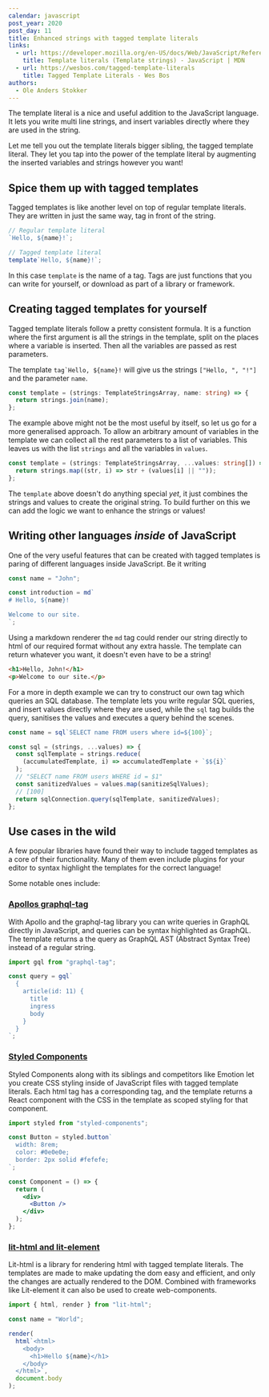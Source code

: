 ```yaml
---
calendar: javascript
post_year: 2020
post_day: 11
title: Enhanced strings with tagged template literals
links:
  - url: https://developer.mozilla.org/en-US/docs/Web/JavaScript/Reference/Template_literals
    title: Template literals (Template strings) - JavaScript | MDN
  - url: https://wesbos.com/tagged-template-literals
    title: Tagged Template Literals - Wes Bos
authors:
  - Ole Anders Stokker
---
```

The template literal is a nice and useful addition to the JavaScript language.
It lets you write multi line strings, and insert variables directly where they are used in the string.

Let me tell you out the template literals bigger sibling, the tagged template literal. They let you tap into the power of the template literal by augmenting the inserted variables and strings however you want!

## Spice them up with tagged templates

Tagged templates is like another level on top of regular template literals. They are written in just the same way, tag in front of the string.

```typescript
// Regular template literal
`Hello, ${name}!`;

// Tagged template literal
template`Hello, ${name}!`;
```

In this case `template` is the name of a tag. Tags are just functions that you can write for yourself, or download as part of a library or framework.

## Creating tagged templates for yourself

Tagged template literals follow a pretty consistent formula.
It is a function where the first argument is all the strings in the template, split on the places where a variable is inserted. Then all the variables are passed as rest parameters.

The template `` tag`Hello, ${name}! `` will give us the strings `["Hello, ", "!"]` and the parameter `name`.

```typescript
const template = (strings: TemplateStringsArray, name: string) => {
  return strings.join(name);
};
```

The example above might not be the most useful by itself, so let us go for a more generalised approach. To allow an arbitrary amount of variables in the template we can collect all the rest parameters to a list of variables.
This leaves us with the list `strings` and all the variables in `values`.

```typescript
const template = (strings: TemplateStringsArray, ...values: string[]) => {
  return strings.map((str, i) => str + (values[i] || ""));
};
```

The `template` above doesn't do anything special _yet_, it just combines the strings and values to create the original string. To build further on this we can add the logic we want to enhance the strings or values!

## Writing other languages _inside_ of JavaScript

One of the very useful features that can be created with tagged templates is paring of different languages inside JavaScript. Be it writing

```typescript
const name = "John";

const introduction = md`
# Hello, ${name}!

Welcome to our site.
`;
```

Using a markdown renderer the `md` tag could render our string directly to html of our required format without any extra hassle. The template can return whatever you want, it doesn't even have to be a string!

```html
<h1>Hello, John!</h1>
<p>Welcome to our site.</p>
```

For a more in depth example we can try to construct our own tag which queries an SQL database. The template lets you write regular SQL queries, and insert values directly where they are used, while the `sql` tag builds the query, sanitises the values and executes a query behind the scenes.

```JavaScript
const name = sql`SELECT name FROM users where id=${100}`;

const sql = (strings, ...values) => {
  const sqlTemplate = strings.reduce(
    (accumulatedTemplate, i) => accumulatedTemplate + `$${i}`
  );
  // "SELECT name FROM users WHERE id = $1"
  const sanitizedValues = values.map(sanitizeSqlValues);
  // [100]
  return sqlConnection.query(sqlTemplate, sanitizedValues);
};
```

## Use cases in the wild

A few popular libraries have found their way to include tagged templates as a core of their functionality. Many of them even include plugins for your editor to syntax highlight the templates for the correct language!

Some notable ones include:

### [Apollos graphql-tag](https://github.com/apollographql/graphql-tag)

With Apollo and the graphql-tag library you can write queries in GraphQL directly in JavaScript, and queries can be syntax highlighted as GraphQL. The template returns a the query as GraphQL AST (Abstract Syntax Tree) instead of a regular string.

```javascript
import gql from "graphql-tag";

const query = gql`
  {
    article(id: 11) {
      title
      ingress
      body
    }
  }
`;
```

### [Styled Components](https://styled-components.com/)

Styled Components along with its siblings and competitors like Emotion let you create CSS styling inside of JavaScript files with tagged template literals.
Each html tag has a corresponding tag, and the template returns a React component with the CSS in the template as scoped styling for that component.

```jsx
import styled from "styled-components";

const Button = styled.button`
  width: 8rem;
  color: #0e0e0e;
  border: 2px solid #fefefe;
`;

const Component = () => {
  return (
    <div>
      <Button />
    </div>
  );
};
```

### [lit-html and lit-element](https://lit-html.polymer-project.org/)

Lit-html is a library for rendering html with tagged template literals. The templates are made to make updating the dom easy and efficient, and only the changes are actually rendered to the DOM.
Combined with frameworks like Lit-element it can also be used to create web-components.

```javascript
import { html, render } from "lit-html";

const name = "World";

render(
  html`<html>
    <body>
      <h1>Hello ${name}</h1>
    </body>
  </html>`,
  document.body
);
```